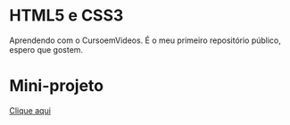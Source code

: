 # HTML5 e CSS3
<p>Aprendendo com o CursoemVideos.
É o meu primeiro repositório público, espero que gostem.</p> 

# Mini-projeto
<p><a href="https://bmr23.github.io/primeiro-projeto/site/index.html">Clique aqui</a></p>